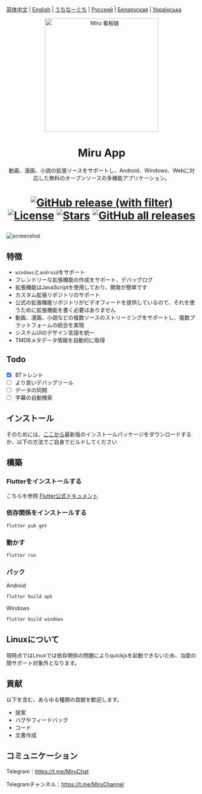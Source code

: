 [简体中文](README-zh.md) | [English](README.md) | [うちなーぐち](README-ryu.md) | [Русский](README-ru.md) | [Беларуская](README-be.md) | [Українська](README-uk.md)

<p align="center">
<img width="300" src="./assets/icon/logo.png" alt="Miru 看板娘"/>
</p>

<h1 align="center">
Miru App
</h1>

<p align="center">動画、漫画、小説の拡張ソースをサポートし、Android、Windows、Webに対応した無料のオープンソースの多機能アプリケーション。</p>

<h1 align="center">

[![GitHub release (with filter)](https://img.shields.io/github/v/release/miru-project/miru-app)](https://github.com/miru-project/miru-app/releases/latest)
[![License](https://img.shields.io/github/license/miru-project/miru-app)](https://github.com/miru-project/miru-app/blob/main/LICENSE)
[![Stars](https://img.shields.io/github/stars/miru-project/miru-app)](https://github.com/miru-project/miru-app/stargazers)
[![GitHub all releases](https://img.shields.io/github/downloads/miru-project/miru-app/total)](https://github.com/miru-project/miru-app/releases/latest)

</h1>

![screenshot](assets/screenshot/screenshot.webp)

## 特徴

- `windows`と`android`をサポート
- フレンドリーな拡張機能の作成をサポート、デバッグログ
- 拡張機能はJavaScriptを使用しており、開発が簡単です
- カスタム拡張リポジトリのサポート
- 公式の拡張機能リポジトリがビデオフィードを提供しているので、それを使うために拡張機能を書く必要はありません
- 動画、漫画、小説などの複数ソースのストリーミングをサポートし、複数プラットフォームの統合を実現
- システムUIのデザイン言語を統一
- TMDBメタデータ情報を自動的に取得

## Todo

- [x] BTトレント
- [ ] より良いデバッグツール
- [ ] データの同期
- [ ] 字幕の自動検索

## インストール

そのためには、[ここから](https://github.com/miru-project/miru-app/releases/latest)最新版のインストールパッケージをダウンロードするか、以下の方法でご自身でビルドしてください 

## 構築

### Flutterをインストールする

こちらを参照 [Flutter公式ドキュメント](https://flutter.dev/docs/get-started/install)

### 依存関係をインストールする

```bash
flutter pub get
```

### 動かす

```bash
flutter run
```

### パック

Android

```bash
flutter build apk
```

Windows

```bash
flutter build windows
```

## Linuxについて

現時点ではLinuxでは依存関係の問題によりquickjsを起動できないため、当面の間サポート対象外となります。

## 貢献

以下を含む、あらゆる種類の貢献を歓迎します。

- 提案
- バグやフィードバック
- コード
- 文書作成

## コミュニケーション

Telegram：https://t.me/MiruChat

Telegramチャンネル：https://t.me/MiruChannel
